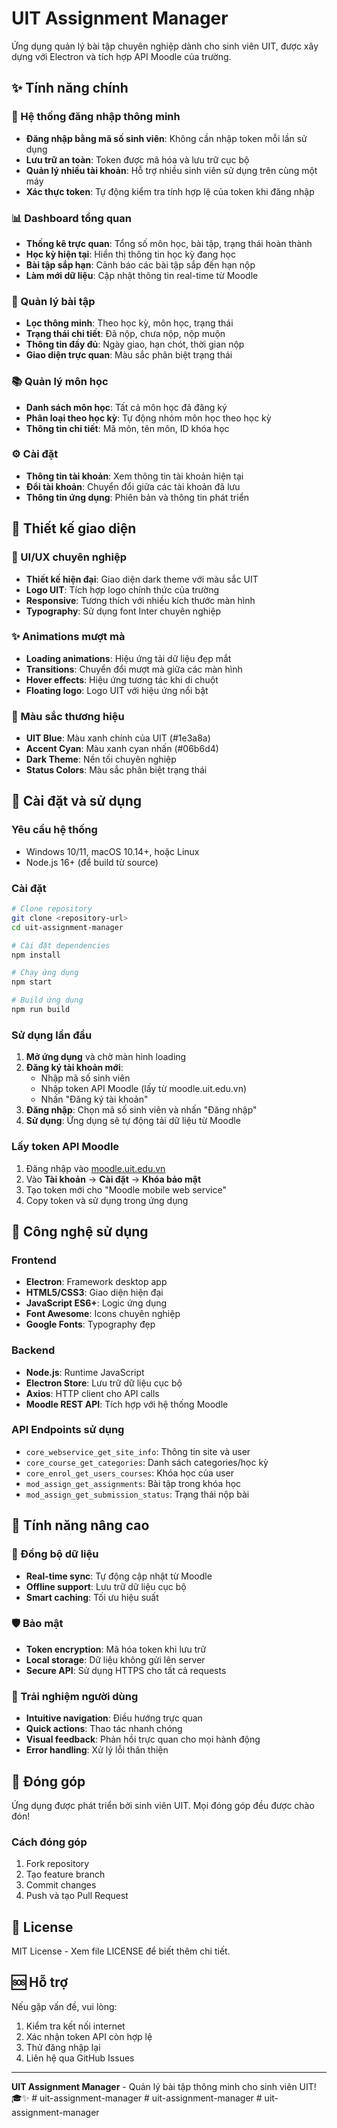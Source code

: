 # UIT Assignment Manager

Ứng dụng quản lý bài tập chuyên nghiệp dành cho sinh viên UIT, được xây dựng với Electron và tích hợp API Moodle của trường.

## ✨ Tính năng chính

### 🔐 Hệ thống đăng nhập thông minh
- **Đăng nhập bằng mã số sinh viên**: Không cần nhập token mỗi lần sử dụng
- **Lưu trữ an toàn**: Token được mã hóa và lưu trữ cục bộ
- **Quản lý nhiều tài khoản**: Hỗ trợ nhiều sinh viên sử dụng trên cùng một máy
- **Xác thực token**: Tự động kiểm tra tính hợp lệ của token khi đăng nhập

### 📊 Dashboard tổng quan
- **Thống kê trực quan**: Tổng số môn học, bài tập, trạng thái hoàn thành
- **Học kỳ hiện tại**: Hiển thị thông tin học kỳ đang học
- **Bài tập sắp hạn**: Cảnh báo các bài tập sắp đến hạn nộp
- **Làm mới dữ liệu**: Cập nhật thông tin real-time từ Moodle

### 📝 Quản lý bài tập
- **Lọc thông minh**: Theo học kỳ, môn học, trạng thái
- **Trạng thái chi tiết**: Đã nộp, chưa nộp, nộp muộn
- **Thông tin đầy đủ**: Ngày giao, hạn chót, thời gian nộp
- **Giao diện trực quan**: Màu sắc phân biệt trạng thái

### 📚 Quản lý môn học
- **Danh sách môn học**: Tất cả môn học đã đăng ký
- **Phân loại theo học kỳ**: Tự động nhóm môn học theo học kỳ
- **Thông tin chi tiết**: Mã môn, tên môn, ID khóa học

### ⚙️ Cài đặt
- **Thông tin tài khoản**: Xem thông tin tài khoản hiện tại
- **Đổi tài khoản**: Chuyển đổi giữa các tài khoản đã lưu
- **Thông tin ứng dụng**: Phiên bản và thông tin phát triển

## 🎨 Thiết kế giao diện

### 🎯 UI/UX chuyên nghiệp
- **Thiết kế hiện đại**: Giao diện dark theme với màu sắc UIT
- **Logo UIT**: Tích hợp logo chính thức của trường
- **Responsive**: Tương thích với nhiều kích thước màn hình
- **Typography**: Sử dụng font Inter chuyên nghiệp

### ✨ Animations mượt mà
- **Loading animations**: Hiệu ứng tải dữ liệu đẹp mắt
- **Transitions**: Chuyển đổi mượt mà giữa các màn hình
- **Hover effects**: Hiệu ứng tương tác khi di chuột
- **Floating logo**: Logo UIT với hiệu ứng nổi bật

### 🎨 Màu sắc thương hiệu
- **UIT Blue**: Màu xanh chính của UIT (#1e3a8a)
- **Accent Cyan**: Màu xanh cyan nhấn (#06b6d4)
- **Dark Theme**: Nền tối chuyên nghiệp
- **Status Colors**: Màu sắc phân biệt trạng thái

## 🚀 Cài đặt và sử dụng

### Yêu cầu hệ thống
- Windows 10/11, macOS 10.14+, hoặc Linux
- Node.js 16+ (để build từ source)

### Cài đặt
```bash
# Clone repository
git clone <repository-url>
cd uit-assignment-manager

# Cài đặt dependencies
npm install

# Chạy ứng dụng
npm start

# Build ứng dụng
npm run build
```

### Sử dụng lần đầu
1. **Mở ứng dụng** và chờ màn hình loading
2. **Đăng ký tài khoản mới**:
   - Nhập mã số sinh viên
   - Nhập token API Moodle (lấy từ moodle.uit.edu.vn)
   - Nhấn "Đăng ký tài khoản"
3. **Đăng nhập**: Chọn mã số sinh viên và nhấn "Đăng nhập"
4. **Sử dụng**: Ứng dụng sẽ tự động tải dữ liệu từ Moodle

### Lấy token API Moodle
1. Đăng nhập vào [moodle.uit.edu.vn](https://moodle.uit.edu.vn)
2. Vào **Tài khoản** → **Cài đặt** → **Khóa bảo mật**
3. Tạo token mới cho "Moodle mobile web service"
4. Copy token và sử dụng trong ứng dụng

## 🔧 Công nghệ sử dụng

### Frontend
- **Electron**: Framework desktop app
- **HTML5/CSS3**: Giao diện hiện đại
- **JavaScript ES6+**: Logic ứng dụng
- **Font Awesome**: Icons chuyên nghiệp
- **Google Fonts**: Typography đẹp

### Backend
- **Node.js**: Runtime JavaScript
- **Electron Store**: Lưu trữ dữ liệu cục bộ
- **Axios**: HTTP client cho API calls
- **Moodle REST API**: Tích hợp với hệ thống Moodle

### API Endpoints sử dụng
- `core_webservice_get_site_info`: Thông tin site và user
- `core_course_get_categories`: Danh sách categories/học kỳ
- `core_enrol_get_users_courses`: Khóa học của user
- `mod_assign_get_assignments`: Bài tập trong khóa học
- `mod_assign_get_submission_status`: Trạng thái nộp bài

## 📱 Tính năng nâng cao

### 🔄 Đồng bộ dữ liệu
- **Real-time sync**: Tự động cập nhật từ Moodle
- **Offline support**: Lưu trữ dữ liệu cục bộ
- **Smart caching**: Tối ưu hiệu suất

### 🛡️ Bảo mật
- **Token encryption**: Mã hóa token khi lưu trữ
- **Local storage**: Dữ liệu không gửi lên server
- **Secure API**: Sử dụng HTTPS cho tất cả requests

### 🎯 Trải nghiệm người dùng
- **Intuitive navigation**: Điều hướng trực quan
- **Quick actions**: Thao tác nhanh chóng
- **Visual feedback**: Phản hồi trực quan cho mọi hành động
- **Error handling**: Xử lý lỗi thân thiện

## 🤝 Đóng góp

Ứng dụng được phát triển bởi sinh viên UIT. Mọi đóng góp đều được chào đón!

### Cách đóng góp
1. Fork repository
2. Tạo feature branch
3. Commit changes
4. Push và tạo Pull Request

## 📄 License

MIT License - Xem file LICENSE để biết thêm chi tiết.

## 🆘 Hỗ trợ

Nếu gặp vấn đề, vui lòng:
1. Kiểm tra kết nối internet
2. Xác nhận token API còn hợp lệ
3. Thử đăng nhập lại
4. Liên hệ qua GitHub Issues

---

**UIT Assignment Manager** - Quản lý bài tập thông minh cho sinh viên UIT! 🎓✨
#   u i t - a s s i g n m e n t - m a n a g e r 
 
 #   u i t - a s s i g n m e n t - m a n a g e r 
 
 #   u i t - a s s i g n m e n t - m a n a g e r 
 
 
